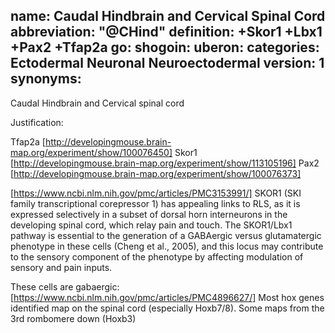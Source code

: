 name: Caudal Hindbrain and Cervical Spinal Cord
abbreviation: "@CHind"
definition: +Skor1 +Lbx1 +Pax2 +Tfap2a
go:
shogoin: 
uberon: 
categories: Ectodermal Neuronal Neuroectodermal
version: 1
synonyms:
---

Caudal Hindbrain and Cervical spinal cord

Justification:

Tfap2a [http://developingmouse.brain-map.org/experiment/show/100076450]
Skor1 [http://developingmouse.brain-map.org/experiment/show/113105196]
Pax2 [http://developingmouse.brain-map.org/experiment/show/100076373]


[https://www.ncbi.nlm.nih.gov/pmc/articles/PMC3153991/]
SKOR1 (SKI family transcriptional corepressor 1) has appealing links to RLS, as it is expressed selectively in a subset of dorsal horn interneurons in the developing spinal cord, which relay pain and touch. The SKOR1/Lbx1 pathway is essential to the generation of a GABAergic versus glutamatergic phenotype in these cells (Cheng et al., 2005), and this locus may contribute to the sensory component of the phenotype by affecting modulation of sensory and pain inputs.

These cells are gabaergic: [https://www.ncbi.nlm.nih.gov/pmc/articles/PMC4896627/]
Most hox genes identified map on the spinal cord (especially Hoxb7/8). Some maps from the 3rd rombomere down (Hoxb3)

